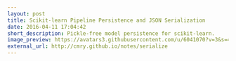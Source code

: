 ```yaml
---
layout: post
title: Scikit-learn Pipeline Persistence and JSON Serialization
date: 2016-04-11 17:04:42
short_description: Pickle-free model persistence for scikit-learn.
image_preview: https://avatars3.githubusercontent.com/u/6041070?v=3&s=460
external_url: http://cmry.github.io/notes/serialize
---
```

